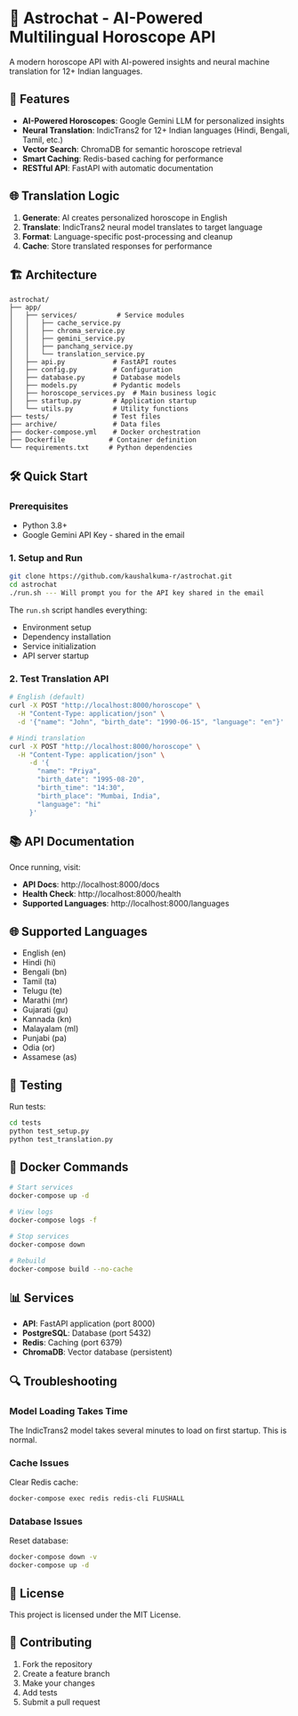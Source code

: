 # 🌌 Astrochat - AI-Powered Multilingual Horoscope API

A modern horoscope API with AI-powered insights and neural machine translation for 12+ Indian languages.

## 🚀 Features

- **AI-Powered Horoscopes**: Google Gemini LLM for personalized insights
- **Neural Translation**: IndicTrans2 for 12+ Indian languages (Hindi, Bengali, Tamil, etc.)
- **Vector Search**: ChromaDB for semantic horoscope retrieval
- **Smart Caching**: Redis-based caching for performance
- **RESTful API**: FastAPI with automatic documentation

## 🌐 Translation Logic

1. **Generate**: AI creates personalized horoscope in English
2. **Translate**: IndicTrans2 neural model translates to target language
3. **Format**: Language-specific post-processing and cleanup
4. **Cache**: Store translated responses for performance

## 🏗️ Architecture

```
astrochat/
├── app/
│   ├── services/          # Service modules
│   │   ├── cache_service.py
│   │   ├── chroma_service.py
│   │   ├── gemini_service.py
│   │   ├── panchang_service.py
│   │   └── translation_service.py
│   ├── api.py            # FastAPI routes
│   ├── config.py         # Configuration
│   ├── database.py       # Database models
│   ├── models.py         # Pydantic models
│   ├── horoscope_services.py  # Main business logic
│   ├── startup.py        # Application startup
│   └── utils.py          # Utility functions
├── tests/                # Test files
├── archive/              # Data files
├── docker-compose.yml    # Docker orchestration
├── Dockerfile           # Container definition
└── requirements.txt     # Python dependencies
```

## 🛠️ Quick Start

### Prerequisites
- Python 3.8+
- Google Gemini API Key - shared in the email

### 1. Setup and Run
```bash
git clone https://github.com/kaushalkuma-r/astrochat.git
cd astrochat
./run.sh --- Will prompt you for the API key shared in the email
```

The `run.sh` script handles everything:
- Environment setup
- Dependency installation
- Service initialization
- API server startup

### 2. Test Translation API
```bash
# English (default)
curl -X POST "http://localhost:8000/horoscope" \
  -H "Content-Type: application/json" \
  -d '{"name": "John", "birth_date": "1990-06-15", "language": "en"}'

# Hindi translation
curl -X POST "http://localhost:8000/horoscope" \
  -H "Content-Type: application/json" \
     -d '{
       "name": "Priya",
       "birth_date": "1995-08-20",
       "birth_time": "14:30",
       "birth_place": "Mumbai, India",
       "language": "hi"
     }'
```

## 📚 API Documentation

Once running, visit:
- **API Docs**: http://localhost:8000/docs
- **Health Check**: http://localhost:8000/health
- **Supported Languages**: http://localhost:8000/languages

## 🌐 Supported Languages

- English (en)
- Hindi (hi)
- Bengali (bn)
- Tamil (ta)
- Telugu (te)
- Marathi (mr)
- Gujarati (gu)
- Kannada (kn)
- Malayalam (ml)
- Punjabi (pa)
- Odia (or)
- Assamese (as)



## 🧪 Testing

Run tests:
```bash
cd tests
python test_setup.py
python test_translation.py
```

## 🐳 Docker Commands

```bash
# Start services
docker-compose up -d

# View logs
docker-compose logs -f

# Stop services
docker-compose down

# Rebuild
docker-compose build --no-cache
```

## 📊 Services

- **API**: FastAPI application (port 8000)
- **PostgreSQL**: Database (port 5432)
- **Redis**: Caching (port 6379)
- **ChromaDB**: Vector database (persistent)

## 🔍 Troubleshooting

### Model Loading Takes Time
The IndicTrans2 model takes several minutes to load on first startup. This is normal.

### Cache Issues
Clear Redis cache:
```bash
docker-compose exec redis redis-cli FLUSHALL
```

### Database Issues
Reset database:
```bash
docker-compose down -v
docker-compose up -d
```

## 📝 License

This project is licensed under the MIT License.

## 🤝 Contributing

1. Fork the repository
2. Create a feature branch
3. Make your changes
4. Add tests
5. Submit a pull request
